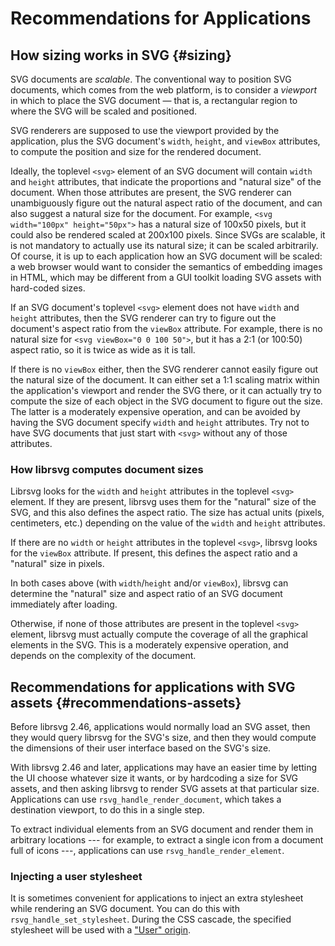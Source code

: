 # Recommendations for Applications

## How sizing works in SVG {#sizing}

SVG documents are *scalable*. The conventional way to position SVG
documents, which comes from the web platform, is to consider a
*viewport* in which to place the SVG document — that is, a rectangular
region to where the SVG will be scaled and positioned.

SVG renderers are supposed to use the viewport provided by the
application, plus the SVG document's `width`, `height`, and `viewBox`
attributes, to compute the position and size for the rendered document.

Ideally, the toplevel `<svg>` element of an SVG document will contain
`width` and `height` attributes, that indicate the proportions and
"natural size" of the document. When those attributes are present, the
SVG renderer can unambiguously figure out the natural aspect ratio of
the document, and can also suggest a natural size for the document. For
example, `<svg width="100px" height="50px">` has a natural size of
100x50 pixels, but it could also be rendered scaled at 200x100 pixels.
Since SVGs are scalable, it is not mandatory to actually use its natural
size; it can be scaled arbitrarily. Of course, it is up to each
application how an SVG document will be scaled: a web browser would want
to consider the semantics of embedding images in HTML, which may be
different from a GUI toolkit loading SVG assets with hard-coded sizes.

If an SVG document's toplevel `<svg>` element does not have `width` and
`height` attributes, then the SVG renderer can try to figure out the
document's aspect ratio from the `viewBox` attribute. For example,
there is no natural size for `<svg viewBox="0 0 100 50">`, but it has a
2:1 (or 100:50) aspect ratio, so it is twice as wide as it is tall.

If there is no `viewBox` either, then the SVG renderer cannot easily
figure out the natural size of the document. It can either set a 1:1
scaling matrix within the application's viewport and render the SVG
there, or it can actually try to compute the size of each object in the
SVG document to figure out the size. The latter is a moderately
expensive operation, and can be avoided by having the SVG document
specify `width` and `height` attributes. Try not to have SVG documents
that just start with `<svg>` without any of those attributes.

### How librsvg computes document sizes

Librsvg looks for the `width` and `height` attributes in the toplevel
`<svg>` element. If they are present, librsvg uses them for the
"natural" size of the SVG, and this also defines the aspect ratio. The
size has actual units (pixels, centimeters, etc.) depending on the value
of the `width` and `height` attributes.

If there are no `width` or `height` attributes in the toplevel `<svg>`,
librsvg looks for the `viewBox` attribute. If present, this defines the
aspect ratio and a "natural" size in pixels.

In both cases above (with `width`/`height` and/or `viewBox`), librsvg
can determine the "natural" size and aspect ratio of an SVG document
immediately after loading.

Otherwise, if none of those attributes are present in the toplevel
`<svg>` element, librsvg must actually compute the coverage of all the
graphical elements in the SVG. This is a moderately expensive operation,
and depends on the complexity of the document.

## Recommendations for applications with SVG assets {#recommendations-assets}

Before librsvg 2.46, applications would normally load an SVG asset, then
they would query librsvg for the SVG's size, and then they would
compute the dimensions of their user interface based on the SVG's size.

With librsvg 2.46 and later, applications may have an easier time by
letting the UI choose whatever size it wants, or by hardcoding a size
for SVG assets, and then asking librsvg to render SVG assets at that
particular size. Applications can use `rsvg_handle_render_document`,
which takes a destination viewport, to do this in a single step.

To extract individual elements from an SVG document and render them in
arbitrary locations --- for example, to extract a single icon from a
document full of icons ---, applications can use
`rsvg_handle_render_element`.

### Injecting a user stylesheet

It is sometimes convenient for applications to inject an extra
stylesheet while rendering an SVG document. You can do this with
`rsvg_handle_set_stylesheet`. During the CSS cascade, the specified
stylesheet will be used with a ["User"
origin](https://drafts.csswg.org/css-cascade-3/#cascading-origins).
